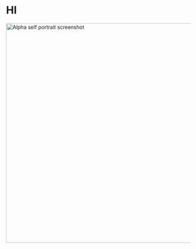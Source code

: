 # HI
<img width="601" alt="Alpha self portrait screenshot" src="https://user-images.githubusercontent.com/58554818/93129466-1b57c480-f6e2-11ea-97aa-802fa203a8ad.png">
